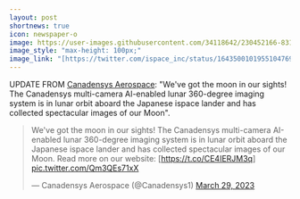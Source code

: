 ```yaml
---
layout: post
shortnews: true
icon: newspaper-o
image: https://user-images.githubusercontent.com/34118642/230452166-831df4f3-5a11-4022-9dce-5ea0492c5540.png
image_style: "max-height: 100px;"
image_link: "[https://twitter.com/ispace_inc/status/1643500101955104769?ref_src=twsrc%5Etfw%7Ctwcamp%5Etweetembed%7Ctwterm%5E1643500101955104769%7Ctwgr%5E67a73d65df5a92c3fd95c2baae2a58c2530fac59%7Ctwcon%5Es1_c10&ref_url=https%3A%2F%2Fpublish.twitter.com%2F%3Fquery%3Dhttps3A2F2Ftwitter.com2Fispace_inc2Fstatus2F1643500101955104769widget%3DTweet](https://twitter.com/Canadensys1/status/1641062663940866048?s=20)"
---
```


UPDATE FROM [Canadensys Aerospace](https://twitter.com/Canadensys1): "We've got the moon in our sights! The Canadensys multi-camera AI-enabled lunar 360-degree imaging system is in lunar orbit aboard the Japanese ispace lander and has collected spectacular images of our Moon".

<blockquote class="twitter-tweet"><p lang="en" dir="ltr">We&#39;ve got the moon in our sights! The Canadensys multi-camera AI-enabled lunar 360-degree imaging system is in lunar orbit aboard the Japanese ispace lander and has collected spectacular images of our Moon. Read more on our website: [<a href="https://t.co/CE4IERJM3q">https://t.co/CE4IERJM3q</a>] <a href="https://t.co/Qm3QEs71xX">pic.twitter.com/Qm3QEs71xX</a></p>&mdash; Canadensys Aerospace (@Canadensys1) <a href="https://twitter.com/Canadensys1/status/1641062663940866048?ref_src=twsrc%5Etfw">March 29, 2023</a></blockquote> <script async src="https://platform.twitter.com/widgets.js" charset="utf-8"></script>
